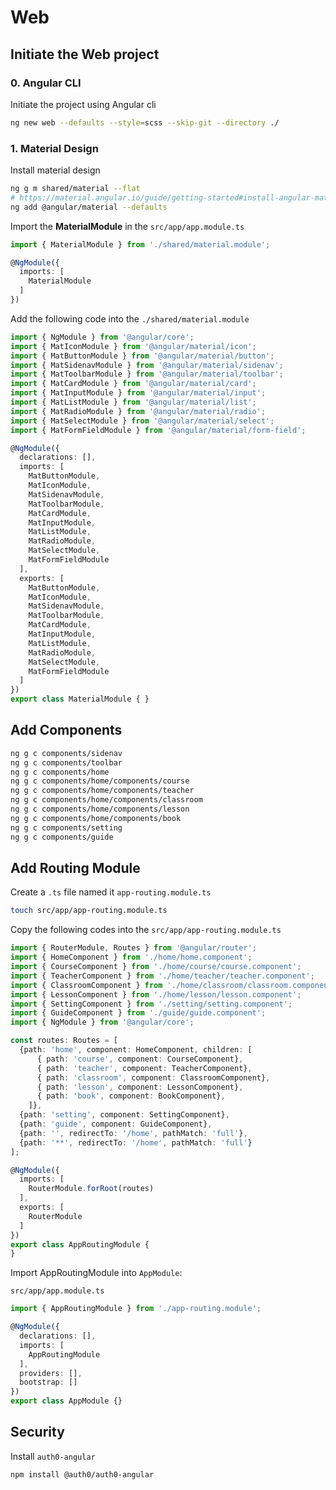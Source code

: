 # Web

## Initiate the Web project

### 0. Angular CLI

Initiate the project using Angular cli

```sh
ng new web --defaults --style=scss --skip-git --directory ./
```

### 1. Material Design

Install material design

```sh
ng g m shared/material --flat
# https://material.angular.io/guide/getting-started#install-angular-material
ng add @angular/material --defaults
```

Import the **MaterialModule** in the `src/app/app.module.ts`

```ts
import { MaterialModule } from './shared/material.module';

@NgModule({
  imports: [
    MaterialModule
  ]
})
```

Add the following code into the `./shared/material.module`

```ts
import { NgModule } from '@angular/core';
import { MatIconModule } from '@angular/material/icon';
import { MatButtonModule } from '@angular/material/button';
import { MatSidenavModule } from '@angular/material/sidenav';
import { MatToolbarModule } from '@angular/material/toolbar';
import { MatCardModule } from '@angular/material/card';
import { MatInputModule } from '@angular/material/input';
import { MatListModule } from '@angular/material/list';
import { MatRadioModule } from '@angular/material/radio';
import { MatSelectModule } from '@angular/material/select';
import { MatFormFieldModule } from '@angular/material/form-field';

@NgModule({
  declarations: [],
  imports: [
    MatButtonModule,
    MatIconModule,
    MatSidenavModule,
    MatToolbarModule,
    MatCardModule,
    MatInputModule,
    MatListModule,
    MatRadioModule,
    MatSelectModule,
    MatFormFieldModule
  ],
  exports: [
    MatButtonModule,
    MatIconModule,
    MatSidenavModule,
    MatToolbarModule,
    MatCardModule,
    MatInputModule,
    MatListModule,
    MatRadioModule,
    MatSelectModule,
    MatFormFieldModule
  ]
})
export class MaterialModule { }
```

## Add Components

```sh
ng g c components/sidenav
ng g c components/toolbar
ng g c components/home
ng g c components/home/components/course
ng g c components/home/components/teacher
ng g c components/home/components/classroom
ng g c components/home/components/lesson
ng g c components/home/components/book
ng g c components/setting
ng g c components/guide
```

## Add Routing Module

Create a `.ts` file named it `app-routing.module.ts`

```sh
touch src/app/app-routing.module.ts
```

Copy the following codes into the `src/app/app-routing.module.ts`

```ts
import { RouterModule, Routes } from '@angular/router';
import { HomeComponent } from './home/home.component';
import { CourseComponent } from './home/course/course.component';
import { TeacherComponent } from './home/teacher/teacher.component';
import { ClassroomComponent } from './home/classroom/classroom.component';
import { LessonComponent } from './home/lesson/lesson.component';
import { SettingComponent } from './setting/setting.component';
import { GuideComponent } from './guide/guide.component';
import { NgModule } from '@angular/core';

const routes: Routes = [
  {path: 'home', component: HomeComponent, children: [
      { path: 'course', component: CourseComponent},
      { path: 'teacher', component: TeacherComponent},
      { path: 'classroom', component: ClassroomComponent},
      { path: 'lesson', component: LessonComponent},
      { path: 'book', component: BookComponent},
    ]},
  {path: 'setting', component: SettingComponent},
  {path: 'guide', component: GuideComponent},
  {path: '', redirectTo: '/home', pathMatch: 'full'},
  {path: '**', redirectTo: '/home', pathMatch: 'full'}
];

@NgModule({
  imports: [
    RouterModule.forRoot(routes)
  ],
  exports: [
    RouterModule
  ]
})
export class AppRoutingModule {
}
```

Import AppRoutingModule into `AppModule`:

`src/app/app.module.ts`

```ts
import { AppRoutingModule } from './app-routing.module';

@NgModule({
  declarations: [],
  imports: [
    AppRoutingModule
  ],
  providers: [],
  bootstrap: []
})
export class AppModule {}
```

## Security

Install `auth0-angular`

```sh
npm install @auth0/auth0-angular
```

